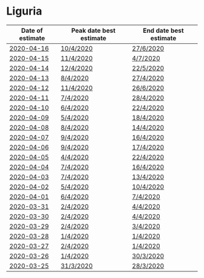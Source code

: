 # Liguria

|Date of estimate|Peak date best estimate|End date best estimate|
|----|----|----|
|[2020-04-16](2020-04-16/README.md)|[10/4/2020](2020-04-16/COVID-19_liguria_j11_2020-04-16.md)|[27/6/2020](2020-04-16/COVID-19_liguria_j10_2020-04-16.md)|
|[2020-04-15](2020-04-15/README.md)|[11/4/2020](2020-04-15/COVID-19_liguria_j11_2020-04-15.md)|[4/7/2020](2020-04-15/COVID-19_liguria_j10_2020-04-15.md)|
|[2020-04-14](2020-04-14/README.md)|[12/4/2020](2020-04-14/COVID-19_liguria_j12_2020-04-14.md)|[22/5/2020](2020-04-14/COVID-19_liguria_j10_2020-04-14.md)|
|[2020-04-13](2020-04-13/README.md)|[8/4/2020](2020-04-13/COVID-19_liguria_j8_2020-04-13.md)|[27/4/2020](2020-04-13/COVID-19_liguria_j11_2020-04-13.md)|
|[2020-04-12](2020-04-12/README.md)|[11/4/2020](2020-04-12/COVID-19_liguria_j11_2020-04-12.md)|[26/6/2020](2020-04-12/COVID-19_liguria_j9_2020-04-12.md)|
|[2020-04-11](2020-04-11/README.md)|[7/4/2020](2020-04-11/COVID-19_liguria_j7_2020-04-11.md)|[28/4/2020](2020-04-11/COVID-19_liguria_j10_2020-04-11.md)|
|[2020-04-10](2020-04-10/README.md)|[6/4/2020](2020-04-10/COVID-19_liguria_j7_2020-04-10.md)|[22/4/2020](2020-04-10/COVID-19_liguria_j10_2020-04-10.md)|
|[2020-04-09](2020-04-09/README.md)|[5/4/2020](2020-04-09/COVID-19_liguria_j7_2020-04-09.md)|[18/4/2020](2020-04-09/COVID-19_liguria_j10_2020-04-09.md)|
|[2020-04-08](2020-04-08/README.md)|[8/4/2020](2020-04-08/COVID-19_liguria_j10_2020-04-08.md)|[14/4/2020](2020-04-08/COVID-19_liguria_j10_2020-04-08.md)|
|[2020-04-07](2020-04-07/README.md)|[9/4/2020](2020-04-07/COVID-19_liguria_j10_2020-04-07.md)|[16/4/2020](2020-04-07/COVID-19_liguria_j9_2020-04-07.md)|
|[2020-04-06](2020-04-06/README.md)|[9/4/2020](2020-04-06/COVID-19_liguria_j12_2020-04-06.md)|[17/4/2020](2020-04-06/COVID-19_liguria_j8_2020-04-06.md)|
|[2020-04-05](2020-04-05/README.md)|[4/4/2020](2020-04-05/COVID-19_liguria_j7_2020-04-05.md)|[22/4/2020](2020-04-05/COVID-19_liguria_j7_2020-04-05.md)|
|[2020-04-04](2020-04-04/README.md)|[7/4/2020](2020-04-04/COVID-19_liguria_j11_2020-04-04.md)|[16/4/2020](2020-04-04/COVID-19_liguria_j7_2020-04-04.md)|
|[2020-04-03](2020-04-03/README.md)|[7/4/2020](2020-04-03/COVID-19_liguria_j11_2020-04-03.md)|[13/4/2020](2020-04-03/COVID-19_liguria_j7_2020-04-03.md)|
|[2020-04-02](2020-04-02/README.md)|[5/4/2020](2020-04-02/COVID-19_liguria_j7_2020-04-02.md)|[10/4/2020](2020-04-02/COVID-19_liguria_j7_2020-04-02.md)|
|[2020-04-01](2020-04-01/README.md)|[6/4/2020](2020-04-01/COVID-19_liguria_j11_2020-04-01.md)|[7/4/2020](2020-04-01/COVID-19_liguria_j7_2020-04-01.md)|
|[2020-03-31](2020-03-31/README.md)|[2/4/2020](2020-03-31/COVID-19_liguria_j7_2020-03-31.md)|[4/4/2020](2020-03-31/COVID-19_liguria_j8_2020-03-31.md)|
|[2020-03-30](2020-03-30/README.md)|[2/4/2020](2020-03-30/COVID-19_liguria_j7_2020-03-30.md)|[4/4/2020](2020-03-30/COVID-19_liguria_j7_2020-03-30.md)|
|[2020-03-29](2020-03-29/README.md)|[2/4/2020](2020-03-29/COVID-19_liguria_j7_2020-03-29.md)|[3/4/2020](2020-03-29/COVID-19_liguria_j7_2020-03-29.md)|
|[2020-03-28](2020-03-28/README.md)|[1/4/2020](2020-03-28/COVID-19_liguria_j7_2020-03-28.md)|[1/4/2020](2020-03-28/COVID-19_liguria_j7_2020-03-28.md)|
|[2020-03-27](2020-03-27/README.md)|[2/4/2020](2020-03-27/COVID-19_liguria_j7_2020-03-27.md)|[1/4/2020](2020-03-27/COVID-19_liguria_j7_2020-03-27.md)|
|[2020-03-26](2020-03-26/README.md)|[1/4/2020](2020-03-26/COVID-19_liguria_j7_2020-03-26.md)|[30/3/2020](2020-03-26/COVID-19_liguria_j7_2020-03-26.md)|
|[2020-03-25](2020-03-25/README.md)|[31/3/2020](2020-03-25/COVID-19_liguria_j7_2020-03-25.md)|[28/3/2020](2020-03-25/COVID-19_liguria_j7_2020-03-25.md)|
